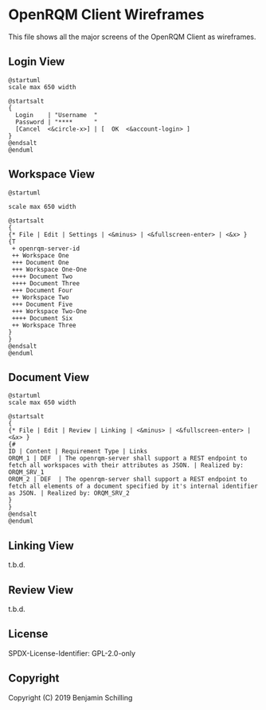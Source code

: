 
# OpenRQM Client Wireframes

This file shows all the major screens of the OpenRQM Client as wireframes.

## Login View

```plantuml
@startuml
scale max 650 width

@startsalt
{
  Login    | "Username  "
  Password | "****      "
  [Cancel  <&circle-x>] | [  OK  <&account-login> ]
}
@endsalt
@enduml
```

## Workspace View

```plantuml
@startuml

scale max 650 width

@startsalt
{
{* File | Edit | Settings | <&minus> | <&fullscreen-enter> | <&x> }
{T
 + openrqm-server-id
 ++ Workspace One
 +++ Document One
 +++ Workspace One-One
 ++++ Document Two
 ++++ Document Three
 +++ Document Four
 ++ Workspace Two
 +++ Document Five
 +++ Workspace Two-One
 ++++ Document Six
 ++ Workspace Three
}
}
@endsalt
@enduml
```

## Document View

```plantuml
@startuml
scale max 650 width

@startsalt
{
{* File | Edit | Review | Linking | <&minus> | <&fullscreen-enter> | <&x> }
{#
ID | Content | Requirement Type | Links
ORQM_1 | DEF  | The openrqm-server shall support a REST endpoint to fetch all workspaces with their attributes as JSON. | Realized by: ORQM_SRV_1
ORQM_2 | DEF  | The openrqm-server shall support a REST endpoint to fetch all elements of a document specified by it's internal identifier as JSON. | Realized by: ORQM_SRV_2
}
}
@endsalt
@enduml
```

## Linking View

t.b.d.

## Review View

t.b.d.

## License

SPDX-License-Identifier: GPL-2.0-only

## Copyright

Copyright (C) 2019 Benjamin Schilling